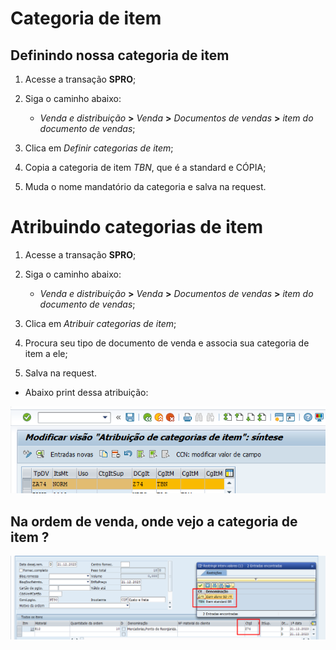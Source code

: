 # Categoria de item


## Definindo nossa categoria de item 

1. Acesse a transação **SPRO**;
2. Siga o caminho abaixo:

    - *Venda e distribuição* **>** *Venda* **>** *Documentos de vendas* **>** *item do documento de vendas*;

3. Clica em *Definir categorias de item*;
4. Copia a categoria de item *TBN*, que é a standard e CÓPIA;
5. Muda o nome mandatório da categoria e salva na request.


# Atribuindo categorias de item

1. Acesse a transação **SPRO**;
2. Siga o caminho abaixo:

    - *Venda e distribuição* **>** *Venda* **>** *Documentos de vendas* **>** *item do documento de vendas*;

3. Clica em *Atribuir categorias de item*;
4. Procura seu tipo de documento de venda e associa sua categoria de item a ele;
5. Salva na request.

- Abaixo print dessa atribuição:   

![Atribuição](image-3.png)


## Na ordem de venda, onde vejo a categoria de item ?   

![categ de item](image-2.png)   


